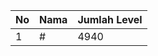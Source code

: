 | No | Nama            | Jumlah Level |
|----|-----------------|--------------|
| 1  | #    |    4940        |
